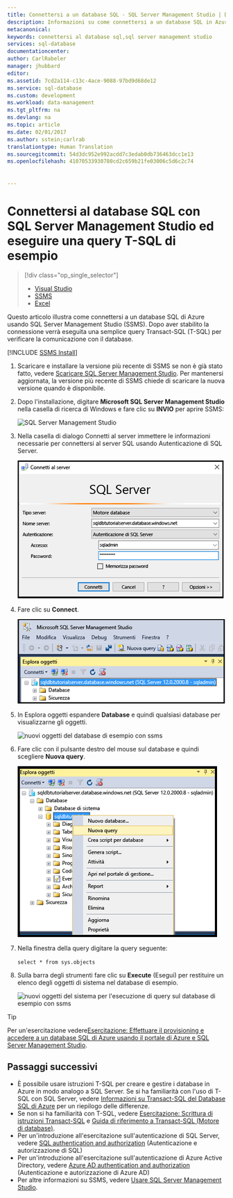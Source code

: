 ```yaml
---
title: Connettersi a un database SQL - SQL Server Management Studio | Documentazione Microsoft
description: Informazioni su come connettersi a un database SQL in Azure tramite SQL Server Management Studio (SSMS). Eseguire quindi una query di esempio usando Transact-SQL (T-SQL).
metacanonical: 
keywords: connettersi al database sql,sql server management studio
services: sql-database
documentationcenter: 
author: CarlRabeler
manager: jhubbard
editor: 
ms.assetid: 7cd2a114-c13c-4ace-9088-97bd9d68de12
ms.service: sql-database
ms.custom: development
ms.workload: data-management
ms.tgt_pltfrm: na
ms.devlang: na
ms.topic: article
ms.date: 02/01/2017
ms.author: sstein;carlrab
translationtype: Human Translation
ms.sourcegitcommit: 54d3dc952e992acdd7c3edab0db736463dcc1e13
ms.openlocfilehash: 41070533930780cd2c659b21fe03006c5d6c2c74


---
```

# <a name="connect-to-sql-database-with-sql-server-management-studio-and-execute-a-sample-t-sql-query"></a>Connettersi al database SQL con SQL Server Management Studio ed eseguire una query T-SQL di esempio
> [!div class="op_single_selector"]
> * [Visual Studio](sql-database-connect-query.md)
> * [SSMS](sql-database-connect-query-ssms.md)
> * [Excel](sql-database-connect-excel.md)
> 

Questo articolo illustra come connettersi a un database SQL di Azure usando SQL Server Management Studio (SSMS). Dopo aver stabilito la connessione verrà eseguita una semplice query Transact-SQL (T-SQL) per verificare la comunicazione con il database.

[!INCLUDE [SSMS Install](../../includes/sql-server-management-studio-install.md)]

1. Scaricare e installare la versione più recente di SSMS se non è già stato fatto, vedere [Scaricare SQL Server Management Studio](https://msdn.microsoft.com/library/mt238290.aspx). Per mantenersi aggiornata, la versione più recente di SSMS chiede di scaricare la nuova versione quando è disponibile.

2. Dopo l'installazione, digitare **Microsoft SQL Server Management Studio** nella casella di ricerca di Windows e fare clic su **INVIO** per aprire SSMS:

    ![SQL Server Management Studio](./media/sql-database-get-started/ssms.png)
3. Nella casella di dialogo Connetti al server immettere le informazioni necessarie per connettersi al server SQL usando Autenticazione di SQL Server.

    ![connetti al server](./media/sql-database-get-started/connect-to-server.png)
4. Fare clic su **Connect**.

    ![connesso al server](./media/sql-database-get-started/connected-to-server.png)
5. In Esplora oggetti espandere **Database** e quindi qualsiasi database per visualizzarne gli oggetti.

    ![nuovi oggetti del database di esempio con ssms](./media/sql-database-get-started/new-sample-db-objects-ssms.png)
6. Fare clic con il pulsante destro del mouse sul database e quindi scegliere **Nuova query**.

    ![nuova query del database di esempio con ssms](./media/sql-database-get-started/new-sample-db-query-ssms.png)
7. Nella finestra della query digitare la query seguente:

   ```select * from sys.objects```
   
8.  Sulla barra degli strumenti fare clic su **Execute** (Esegui) per restituire un elenco degli oggetti di sistema nel database di esempio.

    ![nuovi oggetti del sistema per l'esecuzione di query sul database di esempio con ssms](./media/sql-database-get-started/new-sample-db-query-objects-ssms.png)

> [!Tip]
> Per un'esercitazione vedere[Esercitazione: Effettuare il provisioning e accedere a un database SQL di Azure usando il portale di Azure e SQL Server Management Studio](sql-database-get-started.md).    
>

## <a name="next-steps"></a>Passaggi successivi

- È possibile usare istruzioni T-SQL per creare e gestire i database in Azure in modo analogo a SQL Server. Se si ha familiarità con l'uso di T-SQL con SQL Server, vedere [Informazioni su Transact-SQL del Database SQL di Azure](sql-database-transact-sql-information.md) per un riepilogo delle differenze.
- Se non si ha familiarità con T-SQL, vedere [Esercitazione: Scrittura di istruzioni Transact-SQL](https://msdn.microsoft.com/library/ms365303.aspx) e [Guida di riferimento a Transact-SQL (Motore di database)](https://msdn.microsoft.com/library/bb510741.aspx).
- Per un'introduzione all'esercitazione sull'autenticazione di SQL Server, vedere [SQL authentication and authorization](sql-database-control-access-sql-authentication-get-started.md) (Autenticazione e autorizzazione di SQL)
- Per un'introduzione all'esercitazione sull'autenticazione di Azure Active Directory, vedere [Azure AD authentication and authorization](sql-database-control-access-aad-authentication-get-started.md) (Autenticazione e autorizzazione di Azure AD)
- Per altre informazioni su SSMS, vedere [Usare SQL Server Management Studio](https://msdn.microsoft.com/library/ms174173.aspx).




<!--HONumber=Feb17_HO1-->


